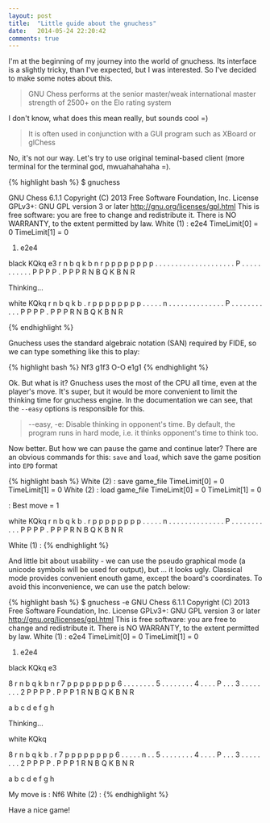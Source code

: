 ```yaml
---
layout: post
title:  "Little guide about the gnuchess"
date:   2014-05-24 22:20:42
comments: true
---
```


I'm at the beginning of my journey into the world of gnuchess. Its interface is a slightly tricky, than I've expected, but I was interested. So I've decided to make some notes about this.

> GNU Chess performs at the senior master/weak international master strength of 2500+ on the Elo rating system

I don't know, what does this mean really, but sounds cool =)

> It is often used in conjunction with a GUI program such as XBoard or glChess

No, it's not our way. Let's try to use original teminal-based client (more terminal for the terminal god, mwuahahahaha =).

<!--break-->

{% highlight bash %}
$ gnuchess

GNU Chess 6.1.1
Copyright (C) 2013 Free Software Foundation, Inc.
License GPLv3+: GNU GPL version 3 or later <http://gnu.org/licenses/gpl.html>
This is free software: you are free to change and redistribute it.
There is NO WARRANTY, to the extent permitted by law.
White (1) : e2e4
TimeLimit[0] = 0
TimeLimit[1] = 0
1. e2e4

black  KQkq  e3
r n b q k b n r 
p p p p p p p p 
. . . . . . . . 
. . . . . . . . 
. . . . P . . . 
. . . . . . . . 
P P P P . P P P 
R N B Q K B N R 
 
Thinking...

white  KQkq
r n b q k b . r 
p p p p p p p p 
. . . . . n . . 
. . . . . . . . 
. . . . P . . . 
. . . . . . . . 
P P P P . P P P 
R N B Q K B N R

{% endhighlight %}

Gnuchess uses the standard algebraic notation (SAN) required by FIDE, so we can type something like this to play:

{% highlight bash %}
Nf3
g1f3
O-O
e1g1
{% endhighlight %}

Ok. But what is it? Gnuchess uses the most of the CPU all time, even at the player's move. It's super, but it would be more convenient to limit the thinking time for gnuchess engine. In the documentation we can see, that the `--easy` options is responsible for this.

> --easy, -e:  Disable thinking in opponent's time.  By default, the program runs in hard mode, i.e.  it thinks opponent's time to think too.

Now better. But how we can pause the game and continue later? There are an obvious commands for this: `save` and `load`, which save the game position into `EPD` format

{% highlight bash %}
White (2) : save game_file
TimeLimit[0] = 0
TimeLimit[1] = 0
White (2) : load game_file
TimeLimit[0] = 0
TimeLimit[1] = 0

 : Best move = 1

white  KQkq
r n b q k b . r 
p p p p p p p p 
. . . . . n . . 
. . . . . . . . 
. . . . P . . . 
. . . . . . . . 
P P P P . P P P 
R N B Q K B N R 
 
White (1) : 
{% endhighlight %}

And little bit about usability - we can use the pseudo graphical mode (a unicode symbols will be used for output), but ... it looks ugly. Classical mode provides convenient enouth game, except the board's coordinates. To avoid this inconvenience, we can use the patch below:

<div style="font-size:14px">
<script src="https://gist.github.com/erthalion/370a82f17ba95c23e4f5.js"></script>
</div>


{% highlight bash %}
$ gnuchess -e
GNU Chess 6.1.1
Copyright (C) 2013 Free Software Foundation, Inc.
License GPLv3+: GNU GPL version 3 or later <http://gnu.org/licenses/gpl.html>
This is free software: you are free to change and redistribute it.
There is NO WARRANTY, to the extent permitted by law.
White (1) : e2e4
TimeLimit[0] = 0
TimeLimit[1] = 0
1. e2e4

black  KQkq  e3

8  r n b q k b n r 
7  p p p p p p p p 
6  . . . . . . . . 
5  . . . . . . . . 
4  . . . . P . . . 
3  . . . . . . . . 
2  P P P P . P P P 
1  R N B Q K B N R 
  
   a b c d e f g h 

Thinking...

white  KQkq

8  r n b q k b . r 
7  p p p p p p p p 
6  . . . . . n . . 
5  . . . . . . . . 
4  . . . . P . . . 
3  . . . . . . . . 
2  P P P P . P P P 
1  R N B Q K B N R 
  
   a b c d e f g h 


My move is : Nf6
White (2) : 
{% endhighlight %}

Have a nice game!
